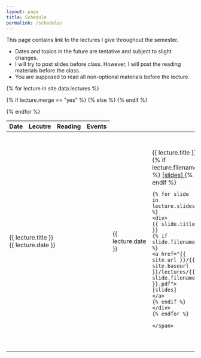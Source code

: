 ```yaml
---
layout: page
title: Schedule
permalink: /schedule/
---
```


This page contains link to the lectures I give throughout the semester. 

<ul>
<li>Dates and topics in the future are tentative and subject to slight changes.</li>
<li> I will try to post slides before class. However, I will post the reading materials before the class.</li>
<li> You are supposed to read all non-optional materials <span class="alert">before</span> the lecture.</li>
</ul>

<table width="100%">
<colgroup>
<col width="10%" />
<col width="30%" />
<col width="30%" />
<col width="30%" />
</colgroup>
<thead>
<tr>
<th>Date</th>
<th>Lecutre</th>
<th>Reading</th>
<th>Events</th>
</tr>
</thead>
<tbody>

{% for lecture in site.data.lectures %}
<tr>
{% if lecture.merge == "yes" %}
<td colspan="4" class="merged-cell">
{{ lecture.title }} <br/> {{ lecture.date }}
</td>
{% else %}


<td class="lecdate">
   {{ lecture.date }}
</td>

<td class="lecdate">
    <span>
    {{ lecture.title }}
    {% if lecture.filename %}
    <a href="{{ site.url }}/{{ site.baseurl }}/lectures/{{ lecture.filename }}.pdf">
    [slides]
    </a>
    {% endif %} 
    
    {% for slide in lecture.slides %}
    <div>
    {{ slide.title }}
    {% if slide.filename %}
    <a href="{{ site.url }}/{{ site.baseurl }}/lectures/{{ slide.filename }}.pdf">
    [slides]
    </a>
    {% endif %}
    </div> 
    {% endfor %}
    
    </span>
</td>

<td class="lecdate">
{% for reading in lecture.readings %}
    <div> 
    {% if reading.ref %} <b>[{{ reading.ref }}]</b> {% endif %} 
    {% if reading.url %}
    {% if reading.absolute == "yes" %} <a href="{{ reading.url }}">{{ reading.title }}</a> 
    {% else %}
    <a href="{{ site.baseurl }}/{{ reading.url }}">{{ reading.title }}</a>
    {% endif %}
    {% else %} 
    {{ reading.title }}
    {% endif %}
    {% if reading.note %} 
    <i> {{ reading.note }} </i> {% endif %} 
    {% if reading.optional == "yes" %} 
    <i> (Optional) </i> {% endif %}
    </div>
{% endfor %}
</td>

<td class="lecdate">
{% for deadline in lecture.deadlines %}
    <div class="deadline"> {{ deadline.title }} </div>
{% endfor %}
</td>
{% endif %}

</tr>

{% endfor %}



</tbody>
</table>